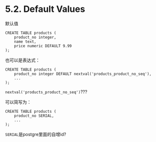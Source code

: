 # 5.2. Default Values

默认值
```
CREATE TABLE products (
    product_no integer,
    name text,
    price numeric DEFAULT 9.99
);
```

也可以是表达式：
```
CREATE TABLE products (
    product_no integer DEFAULT nextval('products_product_no_seq'),
    ...
);
```

`nextval('products_product_no_seq')`???

可以简写为：
```
CREATE TABLE products (
    product_no SERIAL,
    ...
);
```

`SERIAL`是postgre里面的自增id?